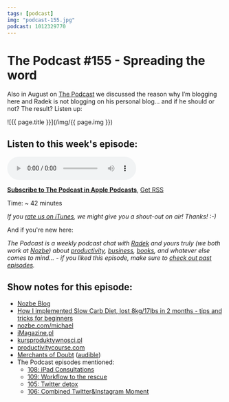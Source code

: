 ```yaml
---
tags: [podcast]
img: "podcast-155.jpg"
podcast: 1012329770
---
```


# The Podcast #155 - Spreading the word

Also in August on [The Podcast][p] we discussed the reason why I’m blogging here and Radek is not blogging on his personal blog... and if he should or not? The result? Listen up:

<!--More-->

![{{ page.title }}](/img/{{ page.img }})

## Listen to this week's episode:

<audio controls>
<source src="https://files.nozbe.com/podcast/155.mp3" type="audio/mpeg">
</audio>

**[Subscribe to The Podcast in Apple Podcasts][i]**, [Get RSS][rss]

Time: ~ 42 minutes

*If you [rate us on iTunes][i], we might give you a shout-out on air! Thanks! :-)*

And if you're new here:

*The Podcast is a weekly podcast chat with [Radek][r] and yours truly (we both work at [Nozbe][n]) about [productivity](/productivity), [business](/business), [books](/books), and whatever else comes to mind… - if you liked this episode, make sure to [check out past episodes](/podcast).*

## Show notes for this episode:

  * [Nozbe Blog](https://nozbe.com/blog)
  * [How I implemented Slow Carb Diet, lost 8kg/17lbs in 2 months - tips and tricks for beginners](https://sliwinski.com/slow-carb-diet/)
  * [nozbe.com/michael](https://nozbe.com/michael)
  * [iMagazine.pl](https://imagazine.pl/)
  * [kursproduktywnosci.pl](https://kursproduktywnosci.pl/)
  * [productivitycourse.com](https://productivitycourse.com/)
  * [Merchants of Doubt](https://www.amazon.com/Merchants-Doubt-Handful-Scientists-Obscured/dp/1608193942/) ([audible](https://www.audible.com/pd/Science-Technology/Merchants-of-Doubt-Audiobook/B004AGYAVK))
  * The Podcast episodes mentioned:
    * [108: iPad Consultations](/podcast-108)
    * [109: Workflow to the rescue](/podcast-109)
    * [105: Twitter detox](/podcast-105)
    * [106: Combined Twitter&Instagram Moment](/podcast-106)



[y]: https://michael.gratis/thepodcastyt
[rss]: https://thepodcast.fm/episodes?format=RSS
[e]: /podcast-155

[p]: /podcast
[n]: https://nozbe.com/?a=mike
[r]: https://michael.gratis/radex
[i]: https://michael.gratis/thepodcast
[o]: https://michael.gratis/ipadonly

